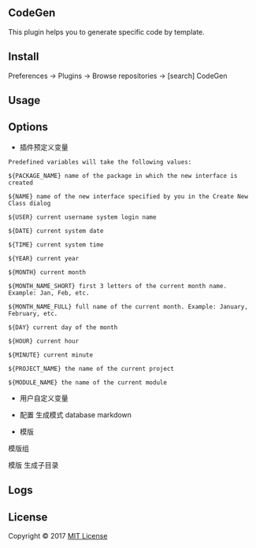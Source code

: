## CodeGen

This plugin helps you to generate specific code by template.

## Install

Preferences -> Plugins -> Browse repositories -> [search] CodeGen

## Usage


## Options

- 插件预定义变量

```
Predefined variables will take the following values:

${PACKAGE_NAME} name of the package in which the new interface is created

${NAME} name of the new interface specified by you in the Create New Class dialog

${USER} current username system login name

${DATE} current system date

${TIME} current system time

${YEAR} current year

${MONTH} current month

${MONTH_NAME_SHORT} first 3 letters of the current month name. Example: Jan, Feb, etc.

${MONTH_NAME_FULL} full name of the current month. Example: January, February, etc.

${DAY} current day of the month

${HOUR} current hour

${MINUTE} current minute

${PROJECT_NAME} the name of the current project

${MODULE_NAME} the name of the current module
```

- 用户自定义变量



- 配置
生成模式 database markdown    

- 模版

模版组 

模版 生成子目录


## Logs


## License
Copyright © 2017 [MIT License](https://spdx.org/licenses/MIT.html)

